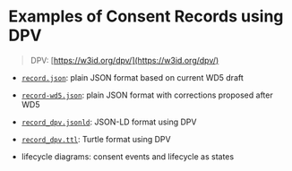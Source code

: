 # Examples of Consent Records using DPV

> DPV: [https://w3id.org/dpv/](https://w3id.org/dpv/)

- [`record.json`](record.json): plain JSON format based on current WD5 draft
- [`record-wd5.json`](record-wd5.json): plain JSON format with corrections proposed after WD5
- [`record_dpv.jsonld`](record_dpv.jsonld): JSON-LD format using DPV
- [`record_dpv.ttl`](record_dpv.ttl): Turtle format using DPV

- lifecycle diagrams: consent events and lifecycle as states
